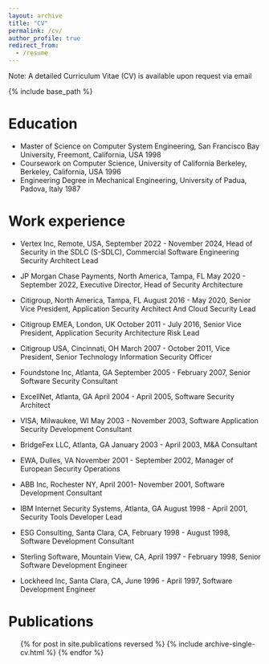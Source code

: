 ```yaml
---
layout: archive
title: "CV"
permalink: /cv/
author_profile: true
redirect_from:
  - /resume
---
```

Note: A detailed Curriculum Vitae (CV) is available upon request via email

{% include base_path %}

Education
======
* Master of Science on Computer System Engineering, San Francisco Bay University, Freemont, California, USA 1998
* Coursework on Computer Science, University of California Berkeley, Berkeley, California, USA 1996
* Engineering Degree in Mechanical Engineering, University of Padua, Padova, Italy 1987

Work experience
======

* Vertex Inc, Remote, USA, September 2022 - November 2024, Head of Security in the SDLC (S-SDLC), Commercial Software Engineering Security Architect Lead

* JP Morgan Chase Payments, North America, Tampa, FL 	May 2020 - September 2022, Executive Director, Head of Security Architecture

* Citigroup, North America, Tampa, FL 	August 2016 - May 2020, Senior Vice President, Application Security Architect And Cloud Security Lead

* Citigroup EMEA, London, UK 	October 2011 - July 2016, Senior Vice President, Application Security Architecture Risk Lead 

* Citigroup USA, Cincinnati, OH 	March 2007 - October 2011, Vice President, Senior Technology Information Security Officer

* Foundstone Inc, Atlanta, GA September 2005 - February 2007, Senior Software Security Consultant

* ExcellNet, Atlanta, GA April 2004 - April 2005, Software Security Architect

* VISA, Milwaukee, WI May 2003 - November 2003, Software Application Security Development Consultant

* BridgeFex LLC, Atlanta, GA January 2003 - April 2003, M&A Consultant

* EWA, Dulles, VA November 2001 - September 2002, Manager of European Security Operations

* ABB Inc, Rochester NY, April 2001- November 2001, Software Development Consultant

* IBM Internet Security Systems, Atlanta, GA August 1998 - April 2001, Security Tools Developer Lead

* ESG Consulting, Santa Clara, CA, February 1998 - August 1998, Software Development Consultant

* Sterling Software, Mountain View, CA, April 1997 - February 1998, Senior Software Development Engineer

* Lockheed Inc, Santa Clara, CA, June 1996 - April 1997, Software Development Engineer
  

Publications
======
  <ul>{% for post in site.publications reversed %}
    {% include archive-single-cv.html %}
  {% endfor %}</ul>


